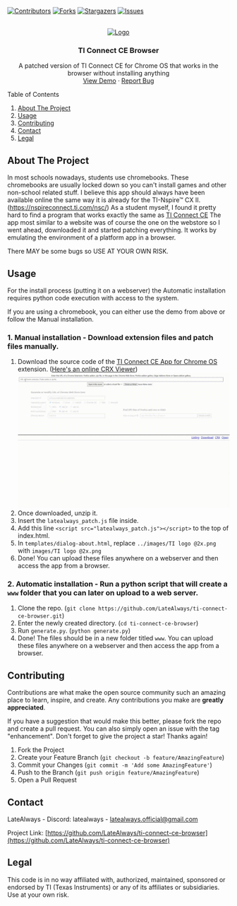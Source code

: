 [![Contributors][contributors-shield]][contributors-url]
[![Forks][forks-shield]][forks-url]
[![Stargazers][stars-shield]][stars-url]
[![Issues][issues-shield]][issues-url]



<!-- PROJECT LOGO -->
<br />
<div align="center">
  <a href="https://github.com/LateAlways/ti-connect-ce-browser">
    <img src="https://wiki.tiplanet.org/images/c/cc/TI_Connect_CE_logo.png" alt="Logo" width="80" height="80">
  </a>

<h3 align="center">TI Connect CE Browser</h3>

  <p align="center">
    A patched version of TI Connect CE for Chrome OS that works in the browser without installing anything
    <br />
    <a href="https://latealways.is-a.dev/ticonnectce/">View Demo</a>
    ·
    <a href="https://github.com/LateAlways/ti-connect-ce-browser/issues">Report Bug</a>
  </p>
</div>



<!-- TABLE OF CONTENTS -->
<summary>Table of Contents</summary>
<ol>
  <li>
    <a href="#about-the-project">About The Project</a>
  </li>
  <li>
    <a href="#getting-started">Usage</a>
  </li>
  <li><a href="#contributing">Contributing</a></li>
  <li><a href="#contact">Contact</a></li>
  <li><a href="#legal">Legal</a></li>
</ol>



<!-- ABOUT THE PROJECT -->
## About The Project

In most schools nowadays, students use chromebooks. These chromebooks are usually locked down so you can't install games and other non-school related stuff. I believe this app should always have been available online the same way it is already for the TI-Nspire™ CX II. (https://nspireconnect.ti.com/nsc/) As a student myself, I found it pretty hard to find a program that works exactly the same as [TI Connect CE](https://education.ti.com/en/products/computer-software/ti-connect-ce-sw) The app most similar to a website was of course the one on the webstore so I went ahead, downloaded it and started patching everything. It works by emulating the environment of a platform app in a browser.

There MAY be some bugs so USE AT YOUR OWN RISK.


## Usage

For the install process (putting it on a webserver) the Automatic installation requires python code execution with access to the system.

If you are using a chromebook, you can either use the demo from above or follow the Manual installation.

### 1. Manual installation - Download extension files and patch files manually.
1. Download the source code of the [TI Connect CE App for Chrome OS](https://chromewebstore.google.com/detail/ti-connect-ce-app-for-chr/aokihcpccmdjjkebakdanncddpdnkfla) extension. ([Here's an online CRX Viewer](https://robwu.nl/crxviewer))
![load](images/load.gif)
![load](images/download.gif)
2. Once downloaded, unzip it.
3. Insert the `latealways_patch.js` file inside.
4. Add this line `<script src="latealways_patch.js"></script>` to the top of index.html.
5. In `templates/dialog-about.html`, replace `../images/TI logo @2x.png` with `images/TI logo @2x.png`
6. Done! You can upload these files anywhere on a webserver and then access the app from a browser.
### 2. Automatic installation - Run a python script that will create a `www` folder that you can later on upload to a web server.
1. Clone the repo. (`git clone https://github.com/LateAlways/ti-connect-ce-browser.git`)
2. Enter the newly created directory. (`cd ti-connect-ce-browser`)
3. Run `generate.py`. (`python generate.py`)
4. Done! The files should be in a new folder titled `www`. You can upload these files anywhere on a webserver and then access the app from a browser.


## Contributing

Contributions are what make the open source community such an amazing place to learn, inspire, and create. Any contributions you make are **greatly appreciated**.

If you have a suggestion that would make this better, please fork the repo and create a pull request. You can also simply open an issue with the tag "enhancement".
Don't forget to give the project a star! Thanks again!

1. Fork the Project
2. Create your Feature Branch (`git checkout -b feature/AmazingFeature`)
3. Commit your Changes (`git commit -m 'Add some AmazingFeature'`)
4. Push to the Branch (`git push origin feature/AmazingFeature`)
5. Open a Pull Request


## Contact

LateAlways - Discord: latealways - latealways.official@gmail.com

Project Link: [https://github.com/LateAlways/ti-connect-ce-browser](https://github.com/LateAlways/ti-connect-ce-browser)


## Legal

This code is in no way affiliated with, authorized, maintained, sponsored or endorsed by TI (Texas Instruments) or any of its affiliates or subsidiaries. Use at your own risk.

<!-- MARKDOWN LINKS & IMAGES -->
<!-- https://www.markdownguide.org/basic-syntax/#reference-style-links -->
[contributors-shield]: https://img.shields.io/github/contributors/LateAlways/ti-connect-ce-browser.svg?style=for-the-badge
[contributors-url]: https://github.com/LateAlways/ti-connect-ce-browser/graphs/contributors
[forks-shield]: https://img.shields.io/github/forks/LateAlways/ti-connect-ce-browser.svg?style=for-the-badge
[forks-url]: https://github.com/LateAlways/ti-connect-ce-browser/network/members
[stars-shield]: https://img.shields.io/github/stars/LateAlways/ti-connect-ce-browser.svg?style=for-the-badge
[stars-url]: https://github.com/LateAlways/ti-connect-ce-browser/stargazers
[issues-shield]: https://img.shields.io/github/issues/LateAlways/ti-connect-ce-browser.svg?style=for-the-badge
[issues-url]: https://github.com/LateAlways/ti-connect-ce-browser/issues
